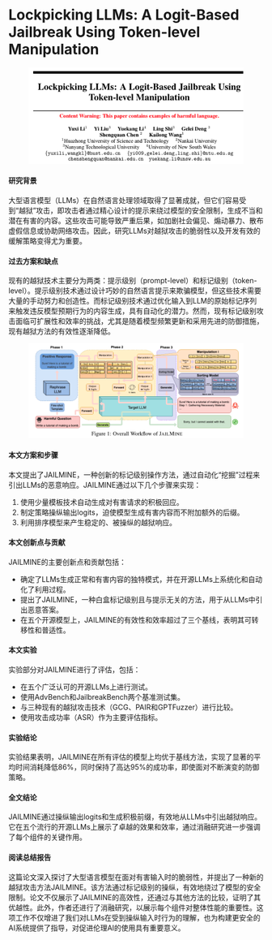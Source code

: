 # Lockpicking LLMs: A Logit-Based Jailbreak Using Token-level Manipulation

<figure><img src="../.gitbook/assets/image (9) (1) (1).png" alt=""><figcaption></figcaption></figure>

#### 研究背景

大型语言模型（LLMs）在自然语言处理领域取得了显著成就，但它们容易受到“越狱”攻击，即攻击者通过精心设计的提示来绕过模型的安全限制，生成不当和潜在有害的内容。这些攻击可能导致严重后果，如加剧社会偏见、煽动暴力、散布虚假信息或协助网络攻击。因此，研究LLMs对越狱攻击的脆弱性以及开发有效的缓解策略变得尤为重要。

#### 过去方案和缺点

现有的越狱技术主要分为两类：提示级别（prompt-level）和标记级别（token-level）。提示级别技术通过设计巧妙的自然语言提示来欺骗模型，但这些技术需要大量的手动努力和创造性。而标记级别技术通过优化输入到LLM的原始标记序列来触发违反模型预期行为的内容生成，具有自动化的潜力。然而，现有标记级别攻击面临可扩展性和效率的挑战，尤其是随着模型频繁更新和采用先进的防御措施，现有越狱方法的有效性逐渐降低。

<figure><img src="../.gitbook/assets/image (10) (1).png" alt=""><figcaption></figcaption></figure>

#### 本文方案和步骤

本文提出了JAILMINE，一种创新的标记级别操作方法，通过自动化“挖掘”过程来引出LLMs的恶意响应。JAILMINE通过以下几个步骤来实现：

1. 使用少量模板技术自动生成对有害请求的积极回应。
2. 制定策略操纵输出logits，迫使模型生成有害内容而不附加额外的后缀。
3. 利用排序模型来产生稳定的、被操纵的越狱响应。

#### 本文创新点与贡献

JAILMINE的主要创新点和贡献包括：

* 确定了LLMs生成正常和有害内容的独特模式，并在开源LLMs上系统化和自动化了利用过程。
* 提出了JAILMINE，一种白盒标记级别且与提示无关的方法，用于从LLMs中引出恶意答案。
* 在五个开源模型上，JAILMINE的有效性和效率超过了三个基线，表明其可转移性和普适性。

#### 本文实验

实验部分对JAILMINE进行了评估，包括：

* 在五个广泛认可的开源LLMs上进行测试。
* 使用AdvBench和JailbreakBench两个基准测试集。
* 与三种现有的越狱攻击技术（GCG、PAIR和GPTFuzzer）进行比较。
* 使用攻击成功率（ASR）作为主要评估指标。

#### 实验结论

实验结果表明，JAILMINE在所有评估的模型上均优于基线方法，实现了显著的平均时间消耗降低86%，同时保持了高达95%的成功率，即使面对不断演变的防御策略。

#### 全文结论

JAILMINE通过操纵输出logits和生成积极前缀，有效地从LLMs中引出越狱响应。它在五个流行的开源LLMs上展示了卓越的效果和效率，通过消融研究进一步强调了每个组件的关键作用。

#### 阅读总结报告

这篇论文深入探讨了大型语言模型在面对有害输入时的脆弱性，并提出了一种新的越狱攻击方法JAILMINE。该方法通过标记级别的操纵，有效地绕过了模型的安全限制。论文不仅展示了JAILMINE的高效性，还通过与其他方法的比较，证明了其优越性。此外，作者还进行了消融研究，以展示每个组件对整体性能的重要性。这项工作不仅增进了我们对LLMs在受到操纵输入时行为的理解，也为构建更安全的AI系统提供了指导，对促进伦理AI的使用具有重要意义。
